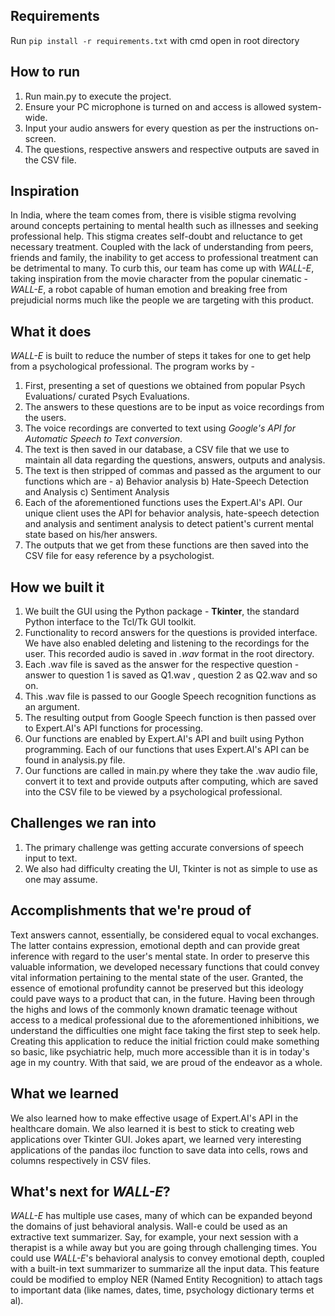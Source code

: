 ## Requirements
Run ```pip install -r requirements.txt``` with cmd open in root directory

## How to run
1. Run main.py to execute the project.
2. Ensure your PC microphone is turned on and access is allowed system-wide.
3. Input your audio answers for every question as per the instructions on-screen.
4. The questions, respective answers and respective outputs are saved in the CSV file.


## Inspiration
In India, where the team comes from, there is visible stigma revolving around concepts pertaining to mental health such as illnesses and seeking professional help. This stigma creates self-doubt and reluctance to get necessary treatment. Coupled with the lack of understanding from peers, friends and family, the inability to get access to professional treatment can be detrimental to many.  To curb this, our team has come up with _WALL-E_, taking inspiration from the movie character from the popular cinematic - _WALL-E_, a robot capable of human emotion and breaking free from prejudicial norms much like the people we are targeting with this product.

## What it does
_WALL-E_ is built to reduce the number of steps it takes for one to get help from a psychological professional. The program works by -
1. First, presenting a set of questions we obtained from popular Psych Evaluations/ curated Psych Evaluations. 
2. The answers to these questions are to be input as voice recordings from the users. 
3. The voice recordings are converted to text using _Google's API for Automatic Speech to Text conversion_. 
4. The text is then saved in our database, a CSV file that we use to maintain all data regarding the questions, answers, outputs and analysis.
5. The text is then stripped of commas and passed as the argument to our functions which are - a) Behavior analysis b) Hate-Speech Detection and Analysis c) Sentiment Analysis 
6. Each of the aforementioned functions uses the Expert.AI's API. Our unique client uses the API for behavior analysis, hate-speech detection and analysis and sentiment analysis to detect patient's current mental state based on his/her answers.
7. The outputs that we get from these functions are then saved into the CSV file for easy reference by a psychologist.  

## How we built it
1. We built the GUI using the Python package - **Tkinter**, the standard Python interface to the Tcl/Tk GUI toolkit. 
2. Functionality to record answers for the questions is provided interface. We have also enabled deleting and listening to the recordings for the user. This recorded audio is saved in _.wav_ format in the root directory.
3. Each .wav file is saved as the answer for the respective question - answer to question 1 is saved as Q1.wav , question 2 as Q2.wav and so on. 
4. This .wav file is passed to our Google Speech recognition functions as an argument.
5. The resulting output from Google Speech function is then passed over to Expert.AI's API functions for processing.
6. Our functions are enabled by Expert.AI's API and built using Python programming. Each of our functions that uses Expert.AI's API can be found in analysis.py file. 
7. Our functions are called in main.py where they take the .wav audio file, convert it to text and provide outputs after computing, which are saved into the CSV file to be viewed by a psychological professional.

## Challenges we ran into
1. The primary challenge was getting accurate conversions of speech input to text. 
2. We also had difficulty creating the UI, Tkinter is not as simple to use as one may assume.


## Accomplishments that we're proud of
Text answers cannot, essentially, be considered equal to vocal exchanges. The latter contains expression, emotional depth and can provide great inference with regard to the user's mental state. In order to preserve this valuable information, we developed necessary functions that could convey vital information pertaining to the mental state of the user. Granted, the essence of emotional profundity cannot be preserved but this ideology could pave ways to a product that can, in the future. Having been through the highs and lows of the commonly known dramatic teenage without access to a medical professional due to the aforementioned inhibitions, we understand the difficulties one might face taking the first step to seek help. Creating this application to reduce the initial friction could make something so basic, like psychiatric help, much more accessible than it is in today's age in my country. With that said, we are proud of the endeavor as a whole.

## What we learned
We also learned how to make effective usage of Expert.AI's API in the healthcare domain. We also learned it is best to stick to creating web applications over Tkinter GUI. Jokes apart, we learned very interesting applications of the pandas iloc function to save data into cells, rows and columns respectively in CSV files. 

## What's next for _WALL-E_?
_WALL-E_ has multiple use cases, many of which can be expanded beyond the domains of just behavioral analysis. Wall-e could be used as an extractive text summarizer. Say, for example, your next session with a therapist is a while away but you are going through challenging times. You could use _WALL-E_'s behavioral analysis to convey emotional depth, coupled with a built-in text summarizer to summarize all the input data. This feature could be modified to employ NER (Named Entity Recognition) to attach tags to important data (like names, dates, time, psychology dictionary terms et al).
